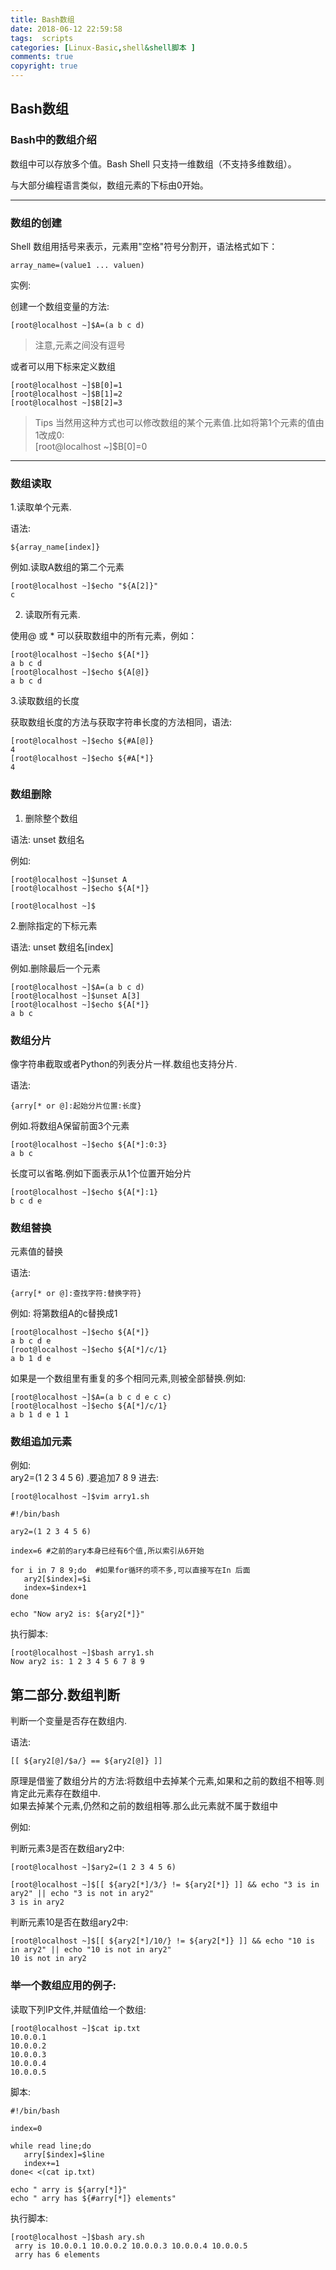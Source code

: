 ```yaml
---
title: Bash数组  
date: 2018-06-12 22:59:58  
tags:  scripts
categories: [Linux-Basic,shell&shell脚本 ]  
comments: true  
copyright: true  
---
```


## Bash数组

### Bash中的数组介绍

数组中可以存放多个值。Bash Shell 只支持一维数组（不支持多维数组）。

与大部分编程语言类似，数组元素的下标由0开始。

---

<!--more-->

### 数组的创建

Shell 数组用括号来表示，元素用"空格"符号分割开，语法格式如下：

```
array_name=(value1 ... valuen)
```

实例:

创建一个数组变量的方法:

```
[root@localhost ~]$A=(a b c d)
```
> 注意,元素之间没有逗号


或者可以用下标来定义数组

```
[root@localhost ~]$B[0]=1
[root@localhost ~]$B[1]=2
[root@localhost ~]$B[2]=3
```
> Tips 当然用这种方式也可以修改数组的某个元素值.比如将第1个元素的值由1改成0:  
[root@localhost ~]$B[0]=0

---

### 数组读取

1.读取单个元素.

语法:

```
${array_name[index]}
```
例如.读取A数组的第二个元素

```
[root@localhost ~]$echo "${A[2]}"
c
```

2. 读取所有元素.

使用@ 或 * 可以获取数组中的所有元素，例如：

```
[root@localhost ~]$echo ${A[*]}
a b c d
[root@localhost ~]$echo ${A[@]}
a b c d
```

3.读取数组的长度

获取数组长度的方法与获取字符串长度的方法相同，语法:

```
[root@localhost ~]$echo ${#A[@]}
4
[root@localhost ~]$echo ${#A[*]}
4
```

### 数组删除

1. 删除整个数组

语法: unset 数组名

例如:

```
[root@localhost ~]$unset A
[root@localhost ~]$echo ${A[*]}

[root@localhost ~]$
```
2.删除指定的下标元素

语法: unset 数组名[index]

例如.删除最后一个元素

```
[root@localhost ~]$A=(a b c d)
[root@localhost ~]$unset A[3]
[root@localhost ~]$echo ${A[*]}
a b c
```

### 数组分片

像字符串截取或者Python的列表分片一样.数组也支持分片.

语法:

```
{arry[* or @]:起始分片位置:长度}
```

例如.将数组A保留前面3个元素

```
[root@localhost ~]$echo ${A[*]:0:3}
a b c
```

长度可以省略.例如下面表示从1个位置开始分片

```
[root@localhost ~]$echo ${A[*]:1}
b c d e
```

### 数组替换

元素值的替换

语法:

```
{arry[* or @]:查找字符:替换字符}
```

例如: 将第数组A的c替换成1

```
[root@localhost ~]$echo ${A[*]}
a b c d e
[root@localhost ~]$echo ${A[*]/c/1}
a b 1 d e
```

如果是一个数组里有重复的多个相同元素,则被全部替换.例如:

```
[root@localhost ~]$A=(a b c d e c c)
[root@localhost ~]$echo ${A[*]/c/1}
a b 1 d e 1 1
```

### 数组追加元素

例如:  
ary2=(1 2 3 4 5 6) .要追加7 8 9 进去:

```
[root@localhost ~]$vim arry1.sh

#!/bin/bash

ary2=(1 2 3 4 5 6)

index=6 #之前的ary本身已经有6个值,所以索引从6开始

for i in 7 8 9;do  #如果for循环的项不多,可以直接写在In 后面
   ary2[$index]=$i
   index=$index+1
done

echo "Now ary2 is: ${ary2[*]}"
```

执行脚本:

```
[root@localhost ~]$bash arry1.sh 
Now ary2 is: 1 2 3 4 5 6 7 8 9
```

## 第二部分.数组判断

判断一个变量是否存在数组内.

语法:

```
[[ ${ary2[@]/$a/} == ${ary2[@]} ]] 
```
原理是借鉴了数组分片的方法:将数组中去掉某个元素,如果和之前的数组不相等.则肯定此元素存在数组中.  
如果去掉某个元素,仍然和之前的数组相等.那么此元素就不属于数组中   

例如:

判断元素3是否在数组ary2中:

```
[root@localhost ~]$ary2=(1 2 3 4 5 6)

[root@localhost ~]$[[ ${ary2[*]/3/} != ${ary2[*]} ]] && echo "3 is in ary2" || echo "3 is not in ary2"
3 is in ary2
```

判断元素10是否在数组ary2中:

```
[root@localhost ~]$[[ ${ary2[*]/10/} != ${ary2[*]} ]] && echo "10 is in ary2" || echo "10 is not in ary2"
10 is not in ary2
```


### 举一个数组应用的例子:

读取下列IP文件,并赋值给一个数组:

```
[root@localhost ~]$cat ip.txt 
10.0.0.1
10.0.0.2
10.0.0.3
10.0.0.4
10.0.0.5
```

脚本:

```
#!/bin/bash

index=0

while read line;do
   arry[$index]=$line
   index+=1
done< <(cat ip.txt)

echo " arry is ${arry[*]}"
echo " arry has ${#arry[*]} elements"
```

执行脚本:

```
[root@localhost ~]$bash ary.sh
 arry is 10.0.0.1 10.0.0.2 10.0.0.3 10.0.0.4 10.0.0.5 
 arry has 6 elements
```










